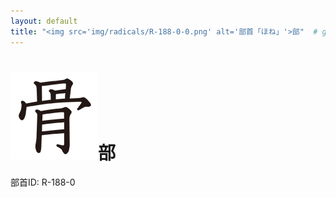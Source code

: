 ```yaml
---
layout: default
title: "<img src='img/radicals/R-188-0-0.png' alt='部首「ほね」'>部"  # glyphをタイトルに使用
---
```


# <img src='img/radicals/R-188-0-0.png' alt='部首「ほね」'>部
部首ID: R-188-0
